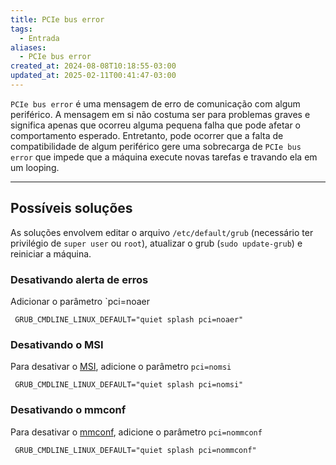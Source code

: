```yaml
---
title: PCIe bus error
tags:
  - Entrada
aliases:
  - PCIe bus error
created_at: 2024-08-08T10:18:55-03:00
updated_at: 2025-02-11T00:41:47-03:00
---
```


`PCIe bus error` é uma mensagem de erro de comunicação com algum periférico. A mensagem em si não costuma  ser para problemas graves e significa apenas que ocorreu alguma pequena falha que pode afetar o comportamento esperado. Entretanto, pode ocorrer que a falta de compatibilidade de algum periférico gere uma sobrecarga de `PCIe bus error` que impede que a máquina execute novas tarefas e travando ela em um looping.

---

## Possíveis soluções

As soluções envolvem editar o arquivo `/etc/default/grub` (necessário ter privilégio de `super user` ou `root`), atualizar o grub (`sudo update-grub`) e reiniciar a máquina.
### Desativando alerta de erros
Adicionar o parâmetro `pci=noaer

```text
 GRUB_CMDLINE_LINUX_DEFAULT="quiet splash pci=noaer"
```

### Desativando o MSI
Para desativar o [MSI](MSI.md), adicione o parâmetro `pci=nomsi`

```text
 GRUB_CMDLINE_LINUX_DEFAULT="quiet splash pci=nomsi"
```

### Desativando o mmconf
Para desativar o [mmconf](mmconf.md), adicione o parâmetro `pci=nommconf`

```text
 GRUB_CMDLINE_LINUX_DEFAULT="quiet splash pci=nommconf"
```
